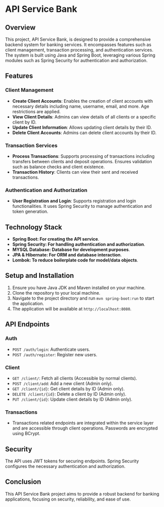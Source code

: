 # API Service Bank

## Overview
This project, API Service Bank, is designed to provide a comprehensive backend system for banking services. It encompasses features such as client management, transaction processing, and authentication services. The system is built using Java and Spring Boot, leveraging various Spring modules such as Spring Security for authentication and authorization.

## Features

### Client Management
- **Create Client Accounts**: Enables the creation of client accounts with necessary details including name, username, email, and more. Age restrictions are applied.
- **View Client Details**: Admins can view details of all clients or a specific client by ID.
- **Update Client Information**: Allows updating client details by their ID.
- **Delete Client Accounts**: Admins can delete client accounts by their ID.

### Transaction Services
- **Process Transactions**: Supports processing of transactions including transfers between clients and deposit operations. Ensures validation such as balance checks and client existence.
- **Transaction History**: Clients can view their sent and received transactions.

### Authentication and Authorization
- **User Registration and Login**: Supports registration and login functionalities. It uses Spring Security to manage authentication and token generation.

## Technology Stack
- **Spring Boot: For creating the API service**.
- **Spring Security: For handling authentication and authorization**.
- **MYSQL Database: Database for development purposes**.
- **JPA & Hibernate: For ORM and database interaction**.
- **Lombok: To reduce boilerplate code for model/data objects**.

## Setup and Installation
1. Ensure you have Java JDK and Maven installed on your machine.
2. Clone the repository to your local machine.
3. Navigate to the project directory and run `mvn spring-boot:run` to start the application.
4. The application will be available at `http://localhost:8080`.

## API Endpoints

### Auth
- `POST /auth/login`: Authenticate users.
- `POST /auth/register`: Register new users.

### Client
- `GET /client/`: Fetch all clients (Accessible by normal clients).
- `POST /client/add`: Add a new client (Admin only).
- `GET /client/{id}`: Get client details by ID (Admin only).
- `DELETE /client/{id}`: Delete a client by ID (Admin only).
- `PUT /client/{id}`: Update client details by ID (Admin only).

### Transactions
- Transactions related endpoints are integrated within the service layer and are accessible through client operations. Passwords are encrypted using BCrypt.

## Security
The API uses JWT tokens for securing endpoints. Spring Security configures the necessary authentication and authorization.

## Conclusion
This API Service Bank project aims to provide a robust backend for banking applications, focusing on security, reliability, and ease of use.
